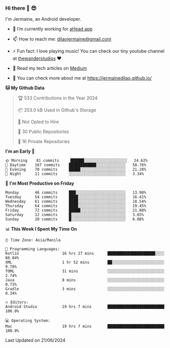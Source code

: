 ### Hi there 👋 😎
I'm Jermaine, an Android developer.

- 🔭 I’m currently working for [aHead app](https://www.ahead-app.com/)

- 📫 How to reach me: dilaojermaine@gmail.com

- ⚡ Fun fact: I love playing music! You can check our tiny youtube channel at [thewanderstudios](https://www.youtube.com/thewanderstudios) ♥️

- 📖 Read my tech articles on [Medium](https://jermainedilao.medium.com/)

- 👀 You can check more about me at https://jermainedilao.github.io/

<!--
**jermainedilao/jermainedilao** is a ✨ _special_ ✨ repository because its `README.md` (this file) appears on your GitHub profile.

Here are some ideas to get you started:

- 🔭 I’m currently working on ...
- 🌱 I’m currently learning ...
- 👯 I’m looking to collaborate on ...
- 🤔 I’m looking for help with ...
- 💬 Ask me about ...
- 📫 How to reach me: ...
- 😄 Pronouns: ...
- ⚡ Fun fact: ...
-->

<!--START_SECTION:waka-->
**🐱 My Github Data** 

> 🏆 533 Contributions in the Year 2024
 > 
> 📦 253.0 kB Used in Github's Storage 
 > 
> 🚫 Not Opted to Hire
 > 
> 📜 30 Public Repositories 
 > 
> 🔑 16 Private Repositories  
 > 
**I'm an Early 🐤** 

```text
🌞 Morning    81 commits     ██████░░░░░░░░░░░░░░░░░░░   24.62% 
🌆 Daytime    167 commits    ████████████░░░░░░░░░░░░░   50.76% 
🌃 Evening    70 commits     █████░░░░░░░░░░░░░░░░░░░░   21.28% 
🌙 Night      11 commits     ░░░░░░░░░░░░░░░░░░░░░░░░░   3.34%

```
📅 **I'm Most Productive on Friday** 

```text
Monday       46 commits     ███░░░░░░░░░░░░░░░░░░░░░░   13.98% 
Tuesday      54 commits     ████░░░░░░░░░░░░░░░░░░░░░   16.41% 
Wednesday    61 commits     ████░░░░░░░░░░░░░░░░░░░░░   18.54% 
Thursday     64 commits     ████░░░░░░░░░░░░░░░░░░░░░   19.45% 
Friday       72 commits     █████░░░░░░░░░░░░░░░░░░░░   21.88% 
Saturday     12 commits     █░░░░░░░░░░░░░░░░░░░░░░░░   3.65% 
Sunday       20 commits     █░░░░░░░░░░░░░░░░░░░░░░░░   6.08%

```


📊 **This Week I Spent My Time On** 

```text
⌚︎ Time Zone: Asia/Manila

💬 Programming Languages: 
Kotlin                   16 hrs 27 mins      █████████████████████░░░░   86.04% 
XML                      1 hr 52 mins        ██░░░░░░░░░░░░░░░░░░░░░░░   9.78% 
TOML                     31 mins             ░░░░░░░░░░░░░░░░░░░░░░░░░   2.74% 
Java                     8 mins              ░░░░░░░░░░░░░░░░░░░░░░░░░   0.73% 
Gradle                   3 mins              ░░░░░░░░░░░░░░░░░░░░░░░░░   0.34%

🔥 Editors: 
Android Studio           19 hrs 7 mins       █████████████████████████   100.0%

💻 Operating System: 
Mac                      19 hrs 7 mins       █████████████████████████   100.0%

```


 Last Updated on 21/06/2024
<!--END_SECTION:waka-->
